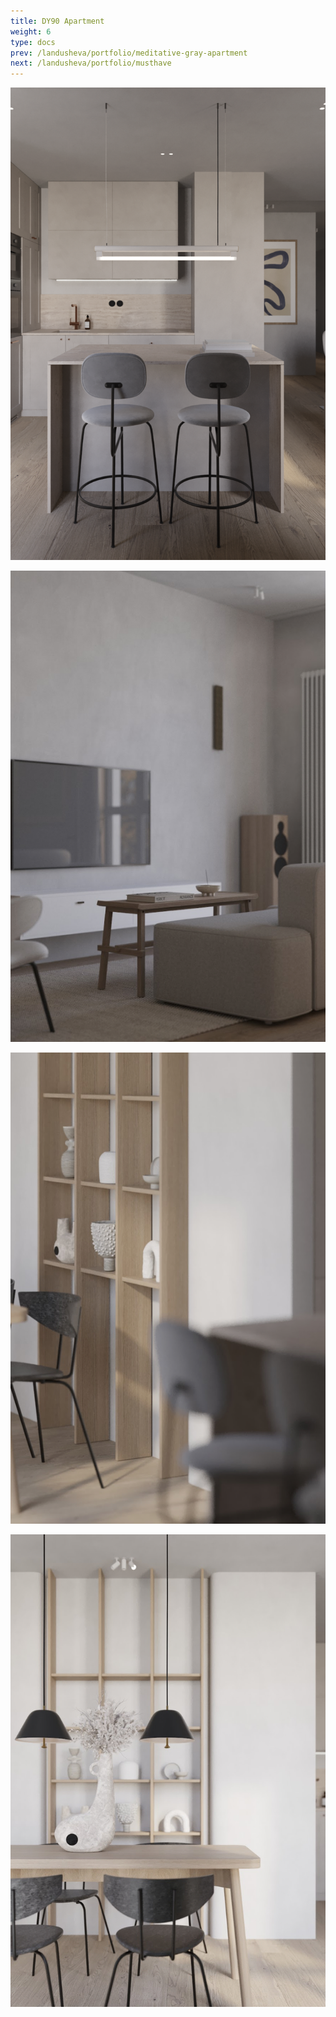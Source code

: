 ```yaml
---
title: DY90 Apartment
weight: 6
type: docs
prev: /landusheva/portfolio/meditative-gray-apartment
next: /landusheva/portfolio/musthave
---
```

![1](dy1.jpg)

![2](dy2.jpg)

![3](dy3.jpg)

![4](dy4.jpg)